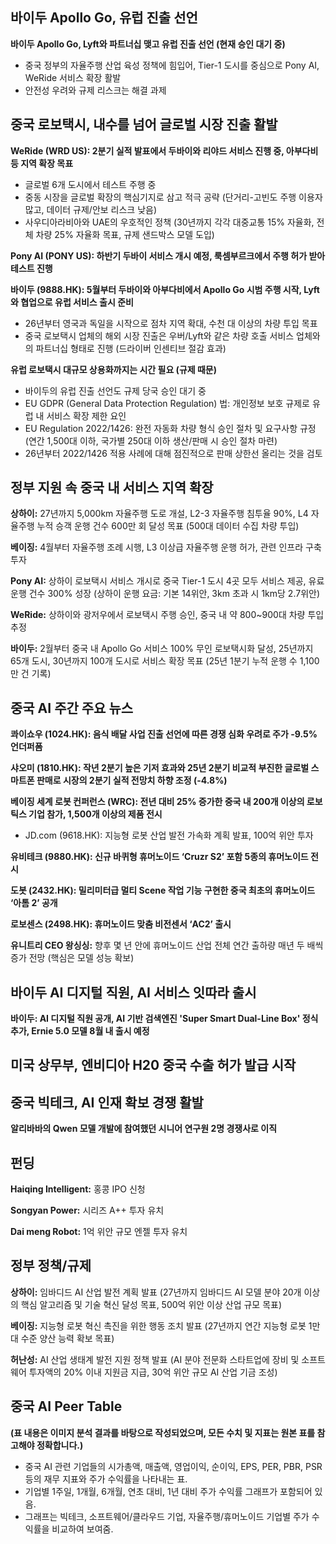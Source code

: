 ## 바이두 Apollo Go, 유럽 진출 선언

**바이두 Apollo Go, Lyft와 파트너십 맺고 유럽 진출 선언 (현재 승인 대기 중)**

- 중국 정부의 자율주행 산업 육성 정책에 힘입어, Tier-1 도시를 중심으로 Pony AI, WeRide 서비스 확장 활발
- 안전성 우려와 규제 리스크는 해결 과제


## 중국 로보택시, 내수를 넘어 글로벌 시장 진출 활발

**WeRide (WRD US): 2분기 실적 발표에서 두바이와 리야드 서비스 진행 중, 아부다비 등 지역 확장 목표**

- 글로벌 6개 도시에서 테스트 주행 중
- 중동 시장을 글로벌 확장의 핵심기지로 삼고 적극 공략 (단거리-고빈도 주행 이용자 많고, 데이터 규제/안보 리스크 낮음)
- 사우디아라비아와 UAE의 우호적인 정책 (30년까지 각각 대중교통 15% 자율화, 전체 차량 25% 자율화 목표, 규제 샌드박스 모델 도입)


**Pony AI (PONY US): 하반기 두바이 서비스 개시 예정, 룩셈부르크에서 주행 허가 받아 테스트 진행**


**바이두 (9888.HK): 5월부터 두바이와 아부다비에서 Apollo Go 시범 주행 시작, Lyft와 협업으로 유럽 서비스 출시 준비**

- 26년부터 영국과 독일을 시작으로 점차 지역 확대, 수천 대 이상의 차량 투입 목표
- 중국 로보택시 업체의 해외 시장 진출은 우버/Lyft와 같은 차량 호출 서비스 업체와의 파트너십 형태로 진행 (드라이버 인센티브 절감 효과)


**유럽 로보택시 대규모 상용화까지는 시간 필요 (규제 때문)**

- 바이두의 유럽 진출 선언도 규제 당국 승인 대기 중
- EU GDPR (General Data Protection Regulation) 법: 개인정보 보호 규제로 유럽 내 서비스 확장 제한 요인
- EU Regulation 2022/1426: 완전 자동화 차량 형식 승인 절차 및 요구사항 규정 (연간 1,500대 이하, 국가별 250대 이하 생산/판매 시 승인 절차 마련)
- 26년부터 2022/1426 적용 사례에 대해 점진적으로 판매 상한선 올리는 것을 검토


## 정부 지원 속 중국 내 서비스 지역 확장

**상하이:** 27년까지 5,000km 자율주행 도로 개설, L2-3 자율주행 침투율 90%, L4 자율주행 누적 승객 운행 건수 600만 회 달성 목표 (500대 데이터 수집 차량 투입)


**베이징:** 4월부터 자율주행 조례 시행, L3 이상급 자율주행 운행 허가, 관련 인프라 구축 투자


**Pony AI:** 상하이 로보택시 서비스 개시로 중국 Tier-1 도시 4곳 모두 서비스 제공, 유료 운행 건수 300% 성장 (상하이 운행 요금: 기본 14위안, 3km 초과 시 1km당 2.7위안)


**WeRide:** 상하이와 광저우에서 로보택시 주행 승인, 중국 내 약 800~900대 차량 투입 추정


**바이두:** 2월부터 중국 내 Apollo Go 서비스 100% 무인 로보택시화 달성, 25년까지 65개 도시, 30년까지 100개 도시로 서비스 확장 목표 (25년 1분기 누적 운행 수 1,100만 건 기록)


## 중국 AI 주간 주요 뉴스

**콰이쇼우 (1024.HK): 음식 배달 사업 진출 선언에 따른 경쟁 심화 우려로 주가 -9.5% 언더퍼폼**


**샤오미 (1810.HK): 작년 2분기 높은 기저 효과와 25년 2분기 비교적 부진한 글로벌 스마트폰 판매로 시장의 2분기 실적 전망치 하향 조정 (-4.8%)**


**베이징 세계 로봇 컨퍼런스 (WRC): 전년 대비 25% 증가한 중국 내 200개 이상의 로보틱스 기업 참가, 1,500개 이상의 제품 전시**

- JD.com (9618.HK): 지능형 로봇 산업 발전 가속화 계획 발표, 100억 위안 투자


**유비테크 (9880.HK): 신규 바퀴형 휴머노이드 ‘Cruzr S2’ 포함 5종의 휴머노이드 전시**


**도봇 (2432.HK): 밀리미터급 멀티 Scene 작업 기능 구현한 중국 최초의 휴머노이드 ‘아톰 2’ 공개**


**로보센스 (2498.HK): 휴머노이드 맞춤 비전센서 ‘AC2’ 출시**


**유니트리 CEO 왕싱싱:** 향후 몇 년 안에 휴머노이드 산업 전체 연간 출하량 매년 두 배씩 증가 전망 (핵심은 모델 성능 확보)


## 바이두 AI 디지털 직원, AI 서비스 잇따라 출시

**바이두: AI 디지털 직원 공개, AI 기반 검색엔진 'Super Smart Dual-Line Box' 정식 추가, Ernie 5.0 모델 8월 내 출시 예정**


## 미국 상무부, 엔비디아 H20 중국 수출 허가 발급 시작


## 중국 빅테크, AI 인재 확보 경쟁 활발

**알리바바의 Qwen 모델 개발에 참여했던 시니어 연구원 2명 경쟁사로 이직**


## 펀딩

**Haiqing Intelligent:** 홍콩 IPO 신청


**Songyan Power:** 시리즈 A++ 투자 유치


**Dai meng Robot:** 1억 위안 규모 엔젤 투자 유치


## 정부 정책/규제

**상하이:** 임바디드 AI 산업 발전 계획 발표 (27년까지 임바디드 AI 모델 분야 20개 이상의 핵심 알고리즘 및 기술 혁신 달성 목표, 500억 위안 이상 산업 규모 목표)


**베이징:** 지능형 로봇 혁신 촉진을 위한 행동 조치 발표 (27년까지 연간 지능형 로봇 1만 대 수준 양산 능력 확보 목표)


**허난성:** AI 산업 생태계 발전 지원 정책 발표 (AI 분야 전문화 스타트업에 장비 및 소프트웨어 투자액의 20% 이내 지원금 지급, 30억 위안 규모 AI 산업 기금 조성)


## 중국 AI Peer Table

**(표 내용은 이미지 분석 결과를 바탕으로 작성되었으며, 모든 수치 및 지표는 원본 표를 참고해야 정확합니다.)**

- 중국 AI 관련 기업들의 시가총액, 매출액, 영업이익, 순이익, EPS, PER, PBR, PSR 등의 재무 지표와 주가 수익률을 나타내는 표.
- 기업별 1주일, 1개월, 6개월, 연초 대비, 1년 대비 주가 수익률 그래프가 포함되어 있음.
- 그래프는 빅테크, 소프트웨어/클라우드 기업, 자율주행/휴머노이드 기업별 주가 수익률을 비교하여 보여줌.


